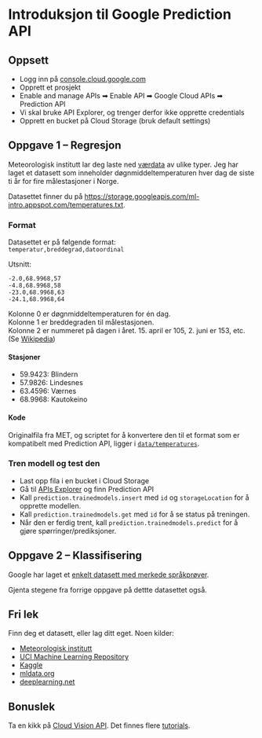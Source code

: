 # Introduksjon til Google Prediction API

## Oppsett

- Logg inn på [console.cloud.google.com](http://console.cloud.google.com)
- Opprett et prosjekt
- Enable and manage APIs ➡ Enable API ➡ Google Cloud APIs ➡ Prediction API
- Vi skal bruke API Explorer, og trenger derfor ikke opprette credentials
- Opprett en bucket på Cloud Storage (bruk default settings)

## Oppgave 1 – Regresjon

Meteorologisk institutt lar deg laste ned [værdata](eklima.met.no) av ulike typer. Jeg har laget et datasett som inneholder døgnmiddeltemperaturen hver dag de siste ti år for fire målestasjoner i Norge.

Datasettet finner du på https://storage.googleapis.com/ml-intro.appspot.com/temperatures.txt.

### Format
Datasettet er på følgende format:  
`temperatur,breddegrad,datoordinal`

Utsnitt:

```
-2.0,68.9968,57
-4.8,68.9968,58
-23.0,68.9968,63
-24.1,68.9968,64
```
Kolonne 0 er døgnmiddeltemperaturen for én dag.  
Kolonne 1 er breddegraden til målestasjonen.  
Kolonne 2 er nummeret på dagen i året. 15. april er 105, 2. juni er 153, etc. (Se [Wikipedia](https://en.wikipedia.org/wiki/Ordinal_date#Table))

#### Stasjoner
- 59.9423: Blindern
- 57.9826: Lindesnes
- 63.4596: Værnes
- 68.9968: Kautokeino

#### Kode
Originalfila fra MET, og scriptet for å konvertere den til et format som er kompatibelt med Prediction API, ligger i [`data/temperatures`](https://github.com/fredva/prediction-api-ws/tree/master/data/temperatures).

### Tren modell og test den

- Last opp fila i en bucket i Cloud Storage
- Gå til [APIs Explorer](https://developers.google.com/apis-explorer/) og finn Prediction API
- Kall `prediction.trainedmodels.insert` med `id` og `storageLocation` for å opprette modellen.
- Kall `prediction.trainedmodels.get` med `id` for å se status på treningen.
- Når den er ferdig trent, kall `prediction.trainedmodels.predict` for å gjøre spørringer/prediksjoner.

## Oppgave 2 – Klassifisering

Google har laget et [enkelt datasett med merkede språkprøver](https://cloud.google.com/prediction/docs/language_id.txt).

Gjenta stegene fra forrige oppgave på dettte datasettet også.

## Fri lek

Finn deg et datasett, eller lag ditt eget. Noen kilder:

- [Meteorologisk institutt](eklima.met.no)
- [UCI Machine Learning Repository](http://archive.ics.uci.edu/ml/)
- [Kaggle](https://www.kaggle.com)
- [mldata.org](http://mldata.org/repository/data/)
- [deeplearning.net](http://deeplearning.net/datasets/)

## Bonuslek

 Ta en kikk på [Cloud Vision API](https://cloud.google.com/vision). Det finnes flere [tutorials](https://cloud.google.com/vision/docs/tutorials).


